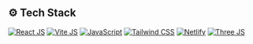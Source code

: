 <a name="readme-top"></a>

## :gear: Tech Stack

[![React JS](https://skillicons.dev/icons?i=react "React JS")](https://react.dev/ "React JS") [![Vite JS](https://skillicons.dev/icons?i=vite "Vite JS")](https://vitejs.dev/ "Vite JS") [![JavaScript](https://skillicons.dev/icons?i=js "JavaScript")](https://developer.mozilla.org/en-US/docs/Web/JavaScript/ "JavaScript") [![Tailwind CSS](https://skillicons.dev/icons?i=tailwind "Tailwind CSS")](https://tailwindcss.com/ "Tailwind CSS") [![Netlify](https://skillicons.dev/icons?i=netlify "Netlify")](https://netlify.com/ "Netlify") [![Three JS](https://skillicons.dev/icons?i=threejs "Three JS")](https://threejs.org/ "Three JS")